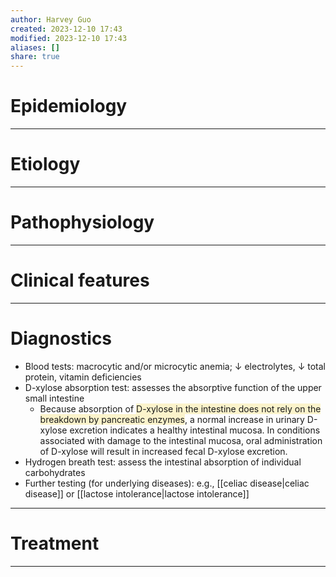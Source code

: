 ```yaml
---
author: Harvey Guo
created: 2023-12-10 17:43
modified: 2023-12-10 17:43
aliases: []
share: true
---
```

# Epidemiology


---
# Etiology


---
# Pathophysiology


---
# Clinical features


---
# Diagnostics
- Blood tests: macrocytic and/or microcytic anemia; ↓ electrolytes, ↓ total protein, vitamin deficiencies
- D-xylose absorption test: assesses the absorptive function of the upper small intestine
	- Because absorption of <span style="background:rgba(240, 200, 0, 0.2)">D-xylose in the intestine does not rely on the breakdown by pancreatic enzymes</span>, a normal increase in urinary D-xylose excretion indicates a healthy intestinal mucosa. In conditions associated with damage to the intestinal mucosa, oral administration of D-xylose will result in increased fecal D-xylose excretion.
- Hydrogen breath test: assess the intestinal absorption of individual carbohydrates
- Further testing (for underlying diseases): e.g., [[celiac disease|celiac disease]] or [[lactose intolerance|lactose intolerance]]

---
# Treatment


---
